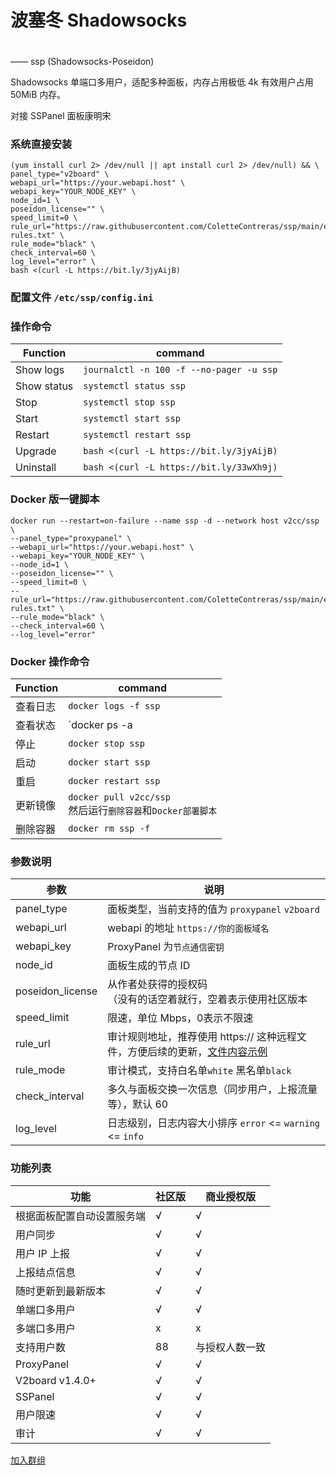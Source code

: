 # 波塞冬 Shadowsocks
　　　　　　　　　　　　　　　　　　　　　　　　　　　　　　　　　　　　　　　　—— ssp (Shadowsocks-Poseidon)

Shadowsocks 单端口多用户，适配多种面板，内存占用极低 4k 有效用户占用 50MiB 内存。

对接 SSPanel 面板康明宋

### 系统直接安装

```
(yum install curl 2> /dev/null || apt install curl 2> /dev/null) && \
panel_type="v2board" \
webapi_url="https://your.webapi.host" \
webapi_key="YOUR_NODE_KEY" \
node_id=1 \
poseidon_license="" \
speed_limit=0 \
rule_url="https://raw.githubusercontent.com/ColetteContreras/ssp/main/example-rules.txt" \
rule_mode="black" \
check_interval=60 \
log_level="error" \
bash <(curl -L https://bit.ly/3jyAijB)
```

### 配置文件 `/etc/ssp/config.ini`



### 操作命令

| Function | command | 
|------------|--------|
| Show logs  | `journalctl -n 100 -f --no-pager -u ssp` |
| Show status  | `systemctl status ssp` |
| Stop  | `systemctl stop ssp` |
| Start  | `systemctl start ssp` |
| Restart  | `systemctl restart ssp` |
| Upgrade | `bash <(curl -L https://bit.ly/3jyAijB)` |
| Uninstall | `bash <(curl -L https://bit.ly/33wXh9j)` |

### Docker 版一键脚本


```
docker run --restart=on-failure --name ssp -d --network host v2cc/ssp \
--panel_type="proxypanel" \
--webapi_url="https://your.webapi.host" \
--webapi_key="YOUR_NODE_KEY" \
--node_id=1 \
--poseidon_license="" \
--speed_limit=0 \
--rule_url="https://raw.githubusercontent.com/ColetteContreras/ssp/main/example-rules.txt" \
--rule_mode="black" \
--check_interval=60 \
--log_level="error"
```

### Docker 操作命令

| Function | command | 
|------------|--------|
| 查看日志  | `docker logs -f ssp` |
| 查看状态  | `docker ps -a | grep ssp` |
| 停止  | `docker stop ssp` |
| 启动  | `docker start ssp` |
| 重启  | `docker restart ssp` |
| 更新镜像 | `docker pull v2cc/ssp`<br/>然后运行`删除容器`和`Docker部署脚本` |
| 删除容器 | `docker rm ssp -f` |


### 参数说明

| 参数 | 说明 |
|------|-----|
| panel_type | 面板类型，当前支持的值为 `proxypanel` `v2board` |
| webapi_url | webapi 的地址 `https://你的面板域名` |
| webapi_key | ProxyPanel 为`节点通信密钥` |
| node_id | 面板生成的节点 ID |
| poseidon_license | 从作者处获得的授权码<br />（没有的话空着就行，空着表示使用社区版本|
| speed_limit | 限速，单位 Mbps，0表示不限速 |
| rule_url | 审计规则地址，推荐使用 https:// 这种远程文件，方便后续的更新，[文件内容示例](https://raw.githubusercontent.com/ColetteContreras/ssp/main/example-rules.txt)|
| rule_mode | 审计模式，支持白名单`white` 黑名单`black` |
| check_interval | 多久与面板交换一次信息（同步用户，上报流量等），默认 60 |
| log_level | 日志级别，日志内容大小排序 `error` <= `warning` <= `info` |


### 功能列表

| 功能 | 社区版 | 商业授权版 |
|------|------|-----------|
| 根据面板配置自动设置服务端 | √ | √ |
| 用户同步 | √ | √ |
| 用户 IP 上报 | √ | √ |
| 上报结点信息 | √ | √ |
| 随时更新到最新版本 | √ | √ |
| 单端口多用户 | √ | √ |
| 多端口多用户 | x | x |
| 支持用户数 | 88 | 与授权人数一致 |
| ProxyPanel | √ | √ |
| V2board v1.4.0+ | √ | √ |
| SSPanel |√ | √ |
| 用户限速 | √ | √  |
| 审计 | √ | √ |

[加入群组](https://t.me/v2ray_poseidon)
